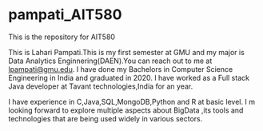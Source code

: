 # pampati_AIT580
This is the repository for AIT580

This is Lahari Pampati.This is my first semester at GMU and my major is Data Analytics Enginnering(DAEN).You can reach out to me at lpampati@gmu.edu.
I have done my Bachelors in Computer Science Engineering in India and graduated in 2020. I have worked as a Full stack Java developer at Tavant technologies,India for an year.

I have experience in C,Java,SQL,MongoDB,Python and R at basic level.
I m looking forward to explore multiple aspects about BigData ,its tools and technologies that are being used widely in various sectors.
